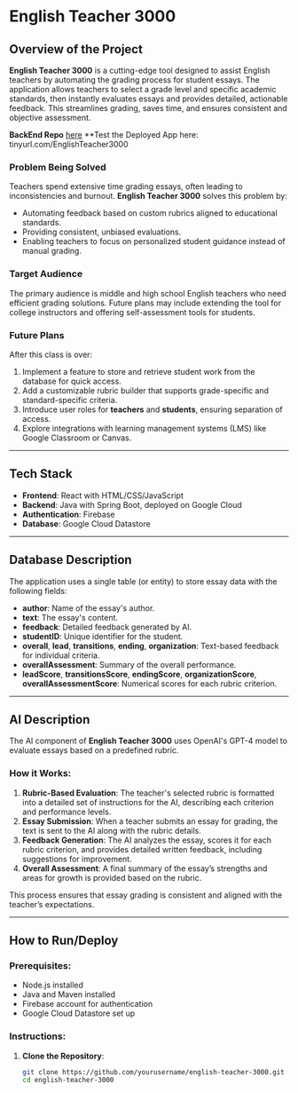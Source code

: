 # English Teacher 3000

## Overview of the Project
**English Teacher 3000** is a cutting-edge tool designed to assist English teachers by automating the grading process for student essays. The application allows teachers to select a grade level and specific academic standards, then instantly evaluates essays and provides detailed, actionable feedback. This streamlines grading, saves time, and ensures consistent and objective assessment.

**BackEnd Repo** [here]((https://github.com/rothmana123/P5BackEnd))
**Test the Deployed App here: tinyurl.com/EnglishTeacher3000

### Problem Being Solved
Teachers spend extensive time grading essays, often leading to inconsistencies and burnout. **English Teacher 3000** solves this problem by:
- Automating feedback based on custom rubrics aligned to educational standards.
- Providing consistent, unbiased evaluations.
- Enabling teachers to focus on personalized student guidance instead of manual grading.

### Target Audience
The primary audience is middle and high school English teachers who need efficient grading solutions. Future plans may include extending the tool for college instructors and offering self-assessment tools for students.

### Future Plans
After this class is over:
1. Implement a feature to store and retrieve student work from the database for quick access.
2. Add a customizable rubric builder that supports grade-specific and standard-specific criteria.
3. Introduce user roles for **teachers** and **students**, ensuring separation of access.
4. Explore integrations with learning management systems (LMS) like Google Classroom or Canvas.

---

## Tech Stack
- **Frontend**: React with HTML/CSS/JavaScript
- **Backend**: Java with Spring Boot, deployed on Google Cloud
- **Authentication**: Firebase
- **Database**: Google Cloud Datastore

---

## Database Description
The application uses a single table (or entity) to store essay data with the following fields:

- **author**: Name of the essay's author.
- **text**: The essay's content.
- **feedback**: Detailed feedback generated by AI.
- **studentID**: Unique identifier for the student.
- **overall**, **lead**, **transitions**, **ending**, **organization**: Text-based feedback for individual criteria.
- **overallAssessment**: Summary of the overall performance.
- **leadScore**, **transitionsScore**, **endingScore**, **organizationScore**, **overallAssessmentScore**: Numerical scores for each rubric criterion.

---

## AI Description
The AI component of **English Teacher 3000** uses OpenAI's GPT-4 model to evaluate essays based on a predefined rubric. 

### How it Works:
1. **Rubric-Based Evaluation**: The teacher's selected rubric is formatted into a detailed set of instructions for the AI, describing each criterion and performance levels.
2. **Essay Submission**: When a teacher submits an essay for grading, the text is sent to the AI along with the rubric details.
3. **Feedback Generation**: The AI analyzes the essay, scores it for each rubric criterion, and provides detailed written feedback, including suggestions for improvement.
4. **Overall Assessment**: A final summary of the essay’s strengths and areas for growth is provided based on the rubric.

This process ensures that essay grading is consistent and aligned with the teacher’s expectations.

---

## How to Run/Deploy
### Prerequisites:
- Node.js installed
- Java and Maven installed
- Firebase account for authentication
- Google Cloud Datastore set up

### Instructions:
1. **Clone the Repository**:
   ```bash
   git clone https://github.com/yourusername/english-teacher-3000.git
   cd english-teacher-3000
